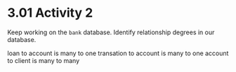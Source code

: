 # 3.01 Activity 2

Keep working on the `bank` database. Identify relationship degrees in our database.

loan to account is many to one
transation to account is many to one
account to client is many to many
